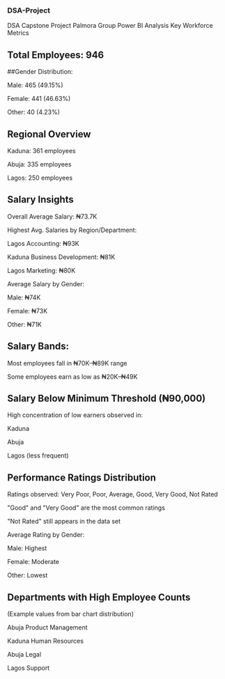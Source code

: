 ### DSA-Project
DSA Capstone Project Palmora Group Power BI Analysis
Key Workforce Metrics
## Total Employees: 946

##Gender Distribution:

Male: 465 (49.15%)

Female: 441 (46.63%)

Other: 40 (4.23%)

## Regional Overview
Kaduna: 361 employees

Abuja: 335 employees

Lagos: 250 employees

## Salary Insights
Overall Average Salary: ₦73.7K

Highest Avg. Salaries by Region/Department:

Lagos Accounting: ₦93K

Kaduna Business Development: ₦81K

Lagos Marketing: ₦80K

Average Salary by Gender:

Male: ₦74K

Female: ₦73K

Other: ₦71K

## Salary Bands:

Most employees fall in ₦70K–₦89K range

Some employees earn as low as ₦20K–₦49K

## Salary Below Minimum Threshold (₦90,000)
High concentration of low earners observed in:

Kaduna

Abuja

Lagos (less frequent)

## Performance Ratings Distribution
Ratings observed: Very Poor, Poor, Average, Good, Very Good, Not Rated

"Good" and "Very Good" are the most common ratings

"Not Rated" still appears in the data set

Average Rating by Gender:

Male: Highest

Female: Moderate

Other: Lowest

## Departments with High Employee Counts
(Example values from bar chart distribution)

Abuja Product Management

Kaduna Human Resources

Abuja Legal

Lagos Support

